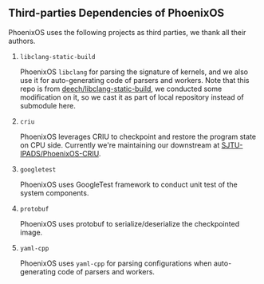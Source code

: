 ## Third-parties Dependencies of PhoenixOS

PhoenixOS uses the following projects as third parties, we thank all their authors.

1. `libclang-static-build`

    PhoenixOS `libclang` for parsing the signature of kernels, and we also use it for auto-generating code of parsers and workers. Note that this repo is from [deech/libclang-static-build](https://github.com/deech/libclang-static-build), we conducted some modification on it, so we cast it as part of local repository instead of submodule here.

2. `criu`

    PhoenixOS leverages CRIU to checkpoint and restore the program state on CPU side. Currently we're maintaining our downstream at <a href="https://github.com/SJTU-IPADS/PhoenixOS-CRIU">SJTU-IPADS/PhoenixOS-CRIU</a>.

3. `googletest`

    PhoenixOS uses GoogleTest framework to conduct unit test of the system components.

4. `protobuf`

    PhoenixOS uses protobuf to serialize/deserialize the checkpointed image.

5. `yaml-cpp`

    PhoenixOS uses `yaml-cpp` for parsing configurations when auto-generating code of parsers and workers.
